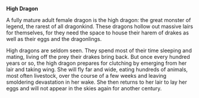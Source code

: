 <b> High Dragon </b>

A fully mature adult female dragon is the high dragon: the great monster of legend, the rarest of all dragonkind. These dragons hollow out massive lairs for themselves, for they need the space to house their harem of drakes as well as their eggs and the dragonlings.

High dragons are seldom seen. They spend most of their time sleeping and mating, living off the prey their drakes bring back. But once every hundred years or so, the high dragon prepares for clutching by emerging from her lair and taking wing. She will fly far and wide, eating hundreds of animals, most often livestock, over the course of a few weeks and leaving smoldering devastation in her wake. She then returns to her lair to lay her eggs and will not appear in the skies again for another century.
